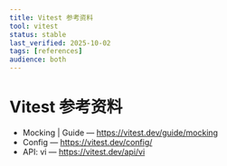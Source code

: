 ```yaml
---
title: Vitest 参考资料
tool: vitest
status: stable
last_verified: 2025-10-02
tags: [references]
audience: both
---
```


# Vitest 参考资料

- Mocking | Guide — https://vitest.dev/guide/mocking
- Config — https://vitest.dev/config/
- API: vi — https://vitest.dev/api/vi


